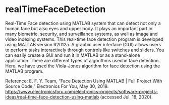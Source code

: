 # realTimeFaceDetection

Real-Time Face detection using MATLAB system that can detect not only a human face but also eyes and upper body.
It plays an important part in many biometric, security, and surveillance systems, as well as image and video indexing systems.
This real-time face detection program is developed using MATLAB version R2012a. A graphic user interface (GUI) allows users to perform tasks interactively through controls like switches and sliders. You can easily create a GUI and run it in MATLAB or as a stand-alone application.
There are different types of algorithms used in face detection. Here, we have used the Viola-Jones algorithm for face detection using the MATLAB program.

Reference:
E. F. Y. Team, “Face Detection Using MATLAB | Full Project With Source Code,” Electronics For You, May 30, 2019. https://www.electronicsforu.com/electronics-projects/software-projects-ideas/real-time-face-detection-using-matlab (accessed Jul. 18, 2020).

